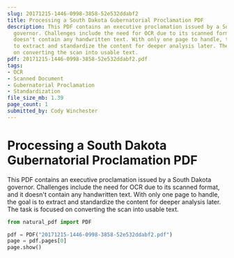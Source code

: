 ```yaml
---
slug: 20171215-1446-0998-3858-52e532ddabf2
title: Processing a South Dakota Gubernatorial Proclamation PDF
description: This PDF contains an executive proclamation issued by a South Dakota
  governor. Challenges include the need for OCR due to its scanned format, and it
  doesn't contain any handwritten text. With only one page to handle, the goal is
  to extract and standardize the content for deeper analysis later. The task is focused
  on converting the scan into usable text.
pdf: 20171215-1446-0998-3858-52e532ddabf2.pdf
tags:
- OCR
- Scanned Document
- Gubernatorial Proclamation
- Standardization
file_size_mb: 1.39
page_count: 1
submitted_by: Cody Winchester
---
```

# Processing a South Dakota Gubernatorial Proclamation PDF

This PDF contains an executive proclamation issued by a South Dakota governor. Challenges include the need for OCR due to its scanned format, and it doesn't contain any handwritten text. With only one page to handle, the goal is to extract and standardize the content for deeper analysis later. The task is focused on converting the scan into usable text.

```python
from natural_pdf import PDF

pdf = PDF("20171215-1446-0998-3858-52e532ddabf2.pdf")
page = pdf.pages[0]
page.show()
```